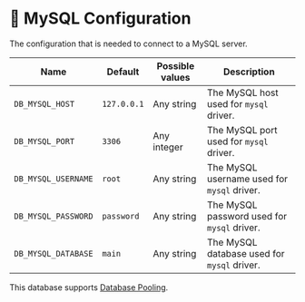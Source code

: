 # 🐬 MySQL Configuration

The configuration that is needed to connect to a MySQL server.

| Name                | Default     | Possible values | Description                                 |
| ------------------- | ----------- | --------------- | ------------------------------------------- |
| `DB_MYSQL_HOST`     | `127.0.0.1` | Any string      | The MySQL host used for `mysql` driver.     |
| `DB_MYSQL_PORT`     | `3306`      | Any integer     | The MySQL port used for `mysql` driver.     |
| `DB_MYSQL_USERNAME` | `root`      | Any string      | The MySQL username used for `mysql` driver. |
| `DB_MYSQL_PASSWORD` | `password`  | Any string      | The MySQL password used for `mysql` driver. |
| `DB_MYSQL_DATABASE` | `main`      | Any string      | The MySQL database used for `mysql` driver. |

This database supports [Database Pooling](database-pooling.md).
